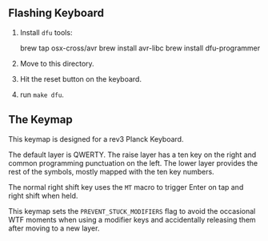 ## Flashing Keyboard

1. Install `dfu` tools:

    brew tap osx-cross/avr
    brew install avr-libc
    brew install dfu-programmer

2. Move to this directory.
3. Hit the reset button on the keyboard.
4. run `make dfu`.

## The Keymap

This keymap is designed for a rev3 Planck Keyboard.

The default layer is QWERTY. The raise layer has a ten key on the right
and common programming punctuation on the left. The lower layer provides the
rest of the symbols, mostly mapped with the ten key numbers.

The normal right shift key uses the `MT` macro to trigger Enter on tap and right
shift when held.

This keymap sets the `PREVENT_STUCK_MODIFIERS` flag to avoid the occasional WTF
moments when using a modifier keys and accidentally releasing them after moving
to a new layer.
